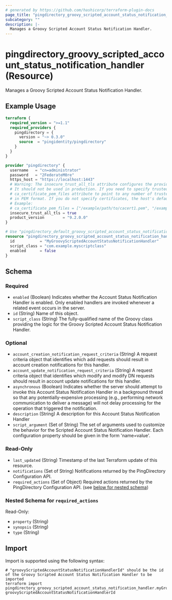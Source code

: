 ```yaml
---
# generated by https://github.com/hashicorp/terraform-plugin-docs
page_title: "pingdirectory_groovy_scripted_account_status_notification_handler Resource - terraform-provider-pingdirectory"
subcategory: ""
description: |-
  Manages a Groovy Scripted Account Status Notification Handler.
---
```


# pingdirectory_groovy_scripted_account_status_notification_handler (Resource)

Manages a Groovy Scripted Account Status Notification Handler.

## Example Usage

```terraform
terraform {
  required_version = ">=1.1"
  required_providers {
    pingdirectory = {
      version = "~> 0.3.0"
      source  = "pingidentity/pingdirectory"
    }
  }
}

provider "pingdirectory" {
  username   = "cn=administrator"
  password   = "2FederateM0re"
  https_host = "https://localhost:1443"
  # Warning: The insecure_trust_all_tls attribute configures the provider to trust any certificate presented by the PingDirectory server.
  # It should not be used in production. If you need to specify trusted CA certificates, use the
  # ca_certificate_pem_files attribute to point to any number of trusted CA certificate files
  # in PEM format. If you do not specify certificates, the host's default root CA set will be used.
  # Example:
  # ca_certificate_pem_files = ["/example/path/to/cacert1.pem", "/example/path/to/cacert2.pem"]
  insecure_trust_all_tls = true
  product_version        = "9.2.0.0"
}

# Use "pingdirectory_default_groovy_scripted_account_status_notification_handler" if you are adopting existing configuration from the PingDirectory server into Terraform
resource "pingdirectory_groovy_scripted_account_status_notification_handler" "myGroovyScriptedAccountStatusNotificationHandler" {
  id           = "MyGroovyScriptedAccountStatusNotificationHandler"
  script_class = "com.example.myscriptclass"
  enabled      = false
}
```

<!-- schema generated by tfplugindocs -->
## Schema

### Required

- `enabled` (Boolean) Indicates whether the Account Status Notification Handler is enabled. Only enabled handlers are invoked whenever a related event occurs in the server.
- `id` (String) Name of this object.
- `script_class` (String) The fully-qualified name of the Groovy class providing the logic for the Groovy Scripted Account Status Notification Handler.

### Optional

- `account_creation_notification_request_criteria` (String) A request criteria object that identifies which add requests should result in account creation notifications for this handler.
- `account_update_notification_request_criteria` (String) A request criteria object that identifies which modify and modify DN requests should result in account update notifications for this handler.
- `asynchronous` (Boolean) Indicates whether the server should attempt to invoke this Account Status Notification Handler in a background thread so that any potentially-expensive processing (e.g., performing network communication to deliver a message) will not delay processing for the operation that triggered the notification.
- `description` (String) A description for this Account Status Notification Handler
- `script_argument` (Set of String) The set of arguments used to customize the behavior for the Scripted Account Status Notification Handler. Each configuration property should be given in the form 'name=value'.

### Read-Only

- `last_updated` (String) Timestamp of the last Terraform update of this resource.
- `notifications` (Set of String) Notifications returned by the PingDirectory Configuration API.
- `required_actions` (Set of Object) Required actions returned by the PingDirectory Configuration API. (see [below for nested schema](#nestedatt--required_actions))

<a id="nestedatt--required_actions"></a>
### Nested Schema for `required_actions`

Read-Only:

- `property` (String)
- `synopsis` (String)
- `type` (String)

## Import

Import is supported using the following syntax:

```shell
# "groovyScriptedAccountStatusNotificationHandlerId" should be the id of the Groovy Scripted Account Status Notification Handler to be imported
terraform import pingdirectory_groovy_scripted_account_status_notification_handler.myGroovyScriptedAccountStatusNotificationHandler groovyScriptedAccountStatusNotificationHandlerId
```
